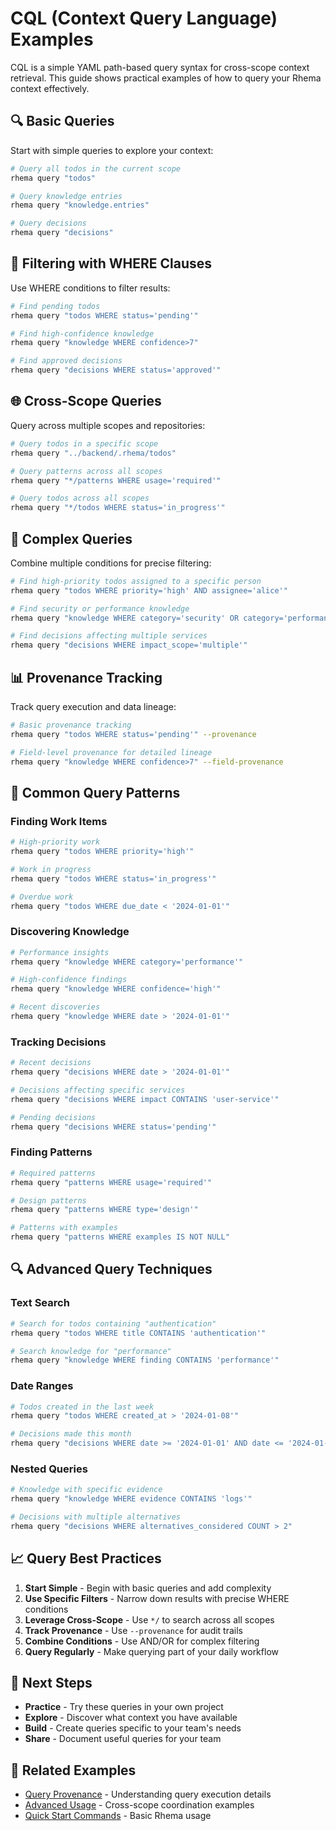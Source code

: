 # CQL (Context Query Language) Examples

CQL is a simple YAML path-based query syntax for cross-scope context retrieval. This guide shows practical examples of how to query your Rhema context effectively.

## 🔍 Basic Queries

Start with simple queries to explore your context:

```bash
# Query all todos in the current scope
rhema query "todos"

# Query knowledge entries
rhema query "knowledge.entries"

# Query decisions
rhema query "decisions"
```

## 🎯 Filtering with WHERE Clauses

Use WHERE conditions to filter results:

```bash
# Find pending todos
rhema query "todos WHERE status='pending'"

# Find high-confidence knowledge
rhema query "knowledge WHERE confidence>7"

# Find approved decisions
rhema query "decisions WHERE status='approved'"
```

## 🌐 Cross-Scope Queries

Query across multiple scopes and repositories:

```bash
# Query todos in a specific scope
rhema query "../backend/.rhema/todos"

# Query patterns across all scopes
rhema query "*/patterns WHERE usage='required'"

# Query todos across all scopes
rhema query "*/todos WHERE status='in_progress'"
```

## 🔗 Complex Queries

Combine multiple conditions for precise filtering:

```bash
# Find high-priority todos assigned to a specific person
rhema query "todos WHERE priority='high' AND assignee='alice'"

# Find security or performance knowledge
rhema query "knowledge WHERE category='security' OR category='performance'"

# Find decisions affecting multiple services
rhema query "decisions WHERE impact_scope='multiple'"
```

## 📊 Provenance Tracking

Track query execution and data lineage:

```bash
# Basic provenance tracking
rhema query "todos WHERE status='pending'" --provenance

# Field-level provenance for detailed lineage
rhema query "knowledge WHERE confidence>7" --field-provenance
```

## 🎯 Common Query Patterns

### Finding Work Items
```bash
# High-priority work
rhema query "todos WHERE priority='high'"

# Work in progress
rhema query "todos WHERE status='in_progress'"

# Overdue work
rhema query "todos WHERE due_date < '2024-01-01'"
```

### Discovering Knowledge
```bash
# Performance insights
rhema query "knowledge WHERE category='performance'"

# High-confidence findings
rhema query "knowledge WHERE confidence='high'"

# Recent discoveries
rhema query "knowledge WHERE date > '2024-01-01'"
```

### Tracking Decisions
```bash
# Recent decisions
rhema query "decisions WHERE date > '2024-01-01'"

# Decisions affecting specific services
rhema query "decisions WHERE impact CONTAINS 'user-service'"

# Pending decisions
rhema query "decisions WHERE status='pending'"
```

### Finding Patterns
```bash
# Required patterns
rhema query "patterns WHERE usage='required'"

# Design patterns
rhema query "patterns WHERE type='design'"

# Patterns with examples
rhema query "patterns WHERE examples IS NOT NULL"
```

## 🔍 Advanced Query Techniques

### Text Search
```bash
# Search for todos containing "authentication"
rhema query "todos WHERE title CONTAINS 'authentication'"

# Search knowledge for "performance"
rhema query "knowledge WHERE finding CONTAINS 'performance'"
```

### Date Ranges
```bash
# Todos created in the last week
rhema query "todos WHERE created_at > '2024-01-08'"

# Decisions made this month
rhema query "decisions WHERE date >= '2024-01-01' AND date <= '2024-01-31'"
```

### Nested Queries
```bash
# Knowledge with specific evidence
rhema query "knowledge WHERE evidence CONTAINS 'logs'"

# Decisions with multiple alternatives
rhema query "decisions WHERE alternatives_considered COUNT > 2"
```

## 📈 Query Best Practices

1. **Start Simple** - Begin with basic queries and add complexity
2. **Use Specific Filters** - Narrow down results with precise WHERE conditions
3. **Leverage Cross-Scope** - Use `*/` to search across all scopes
4. **Track Provenance** - Use `--provenance` for audit trails
5. **Combine Conditions** - Use AND/OR for complex filtering
6. **Query Regularly** - Make querying part of your daily workflow

## 🚀 Next Steps

- **Practice** - Try these queries in your own project
- **Explore** - Discover what context you have available
- **Build** - Create queries specific to your team's needs
- **Share** - Document useful queries for your team

## 🔗 Related Examples

- [Query Provenance](query-provenance.md) - Understanding query execution details
- [Advanced Usage](advanced-usage.md) - Cross-scope coordination examples
- [Quick Start Commands](quick-start-commands.md) - Basic Rhema usage 